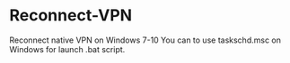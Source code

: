 # Reconnect-VPN
Reconnect native VPN on Windows 7-10
You can to use taskschd.msc on Windows for launch .bat script.
